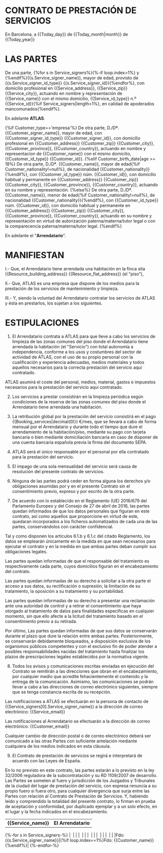 # CONTRATO DE PRESTACIÓN DE SERVICIOS


En Barcelona, a {{Today_day}} de {{Today_month|month}} de {{Today_year}}


# LAS PARTES 

De una parte, {%for s in Service_signers%}{%-if loop.index>1%} y {%endif%}{{s.Service_signer_name}}, mayor de edad, provisto de {{s.Service_signer_id_type}} {{s.Service_signer_id}}{%endfor%}, con domicilio profesional en {{Service_address}}, {{Service_zip}} {{Service_city}}, actuando en nombre y representación de {{Service_name}} con el mismo domicilio, {{Service_id_type}} n.º {{Service_id}}{%if Service_signers|length>1%}, en calidad de apoderados mancomunados{%endif%}.

En adelante **ATLAS**.

{%if Customer_type=='empresa'%}
De otra parte, D./Dª. {{Customer_signer_name}}, mayor de edad, con {{Customer_signer_id_type}} {{Customer_signer_id}}, con domicilio profesional en {{Customer_address}} {{Customer_zip}} {{Customer_city}}, {{Customer_province}}, {{Customer_country}}, actuando en nombre y representacion de {{Customer_name}} con el mismo domicilio, {{Customer_id_type}} {{Customer_id}}.
{%elif Customer_birth_date|age >= 18%}
De otra parte, D./Dª. {{Customer_name}}, mayor de edad{%if Customer_nationality!=null%}, de nacionalidad {{Customer_nationality}}{%endif%}, con {{Customer_id_type}} núm. {{Customer_id}}, con domicilio habitual y permanente en {{Customer_address}} {{Customer_zip}} {{Customer_city}}, {{Customer_province}}, {{Customer_country}}, actuando en su nombre y representación.
{%else%}
De otra parte, D./Dª. {{Customer_name}}, menor de edad{%if Customer_nationality!=null%}, de nacionalidad {{Customer_nationality}}{%endif%}, con {{Customer_id_type}} núm. {{Customer_id}}, con domicilio habitual y permanente en {{Customer_address}} {{Customer_zip}} {{Customer_city}}, {{Customer_province}}, {{Customer_country}}, actuando en su nombre y representación en virtud de autorización paterna/materna/tutor legal o con la comparecencia paterna/materna/tutor legal.
{%endif%}

En adelante el "**Arrendatario**".

# MANIFIESTAN

I.- Que, el Arrendatario tiene arrendada una habitación en la finca sita {{Resource_building_address}} {{Resource_flat_address}} (el "piso"), 

II.- Que, ATLAS es una empresa que dispone de los medios para la prestación de los servicios de mantenimiento y limpieza.

III.- Y, siendo la voluntad del Arrendatario contratar los servicios de ATLAS y ésta en prestarlos, los sujetan a los siguientes.

# ESTIPULACIONES

1. El Arrendatario contrata a ATLAS para que lleve a cabo los servicios de limpieza de las zonas comunes del piso donde el Arrendatario tiene arrendada la habitación (el "Servicio") con total autonomía a independencia, conforme a los usos y costumbres del sector de actividad de ATLAS, con el uso de su propio personal con la cualificación y experiencia adecuadas, medios materiales y  todos aquellos necesarios para la correcta prestación del servicio aquí contratado.

ATLAS asumirá el coste del personal, medios, material, gastos e impuestos necesarios para la prestación del servicio aquí contratado.

2. Los servicios a prestar consistirán en la limpieza periódica según condiciones de la reserva de las zonas comunes del piso donde el Arrendatario tiene arrendada una habitación.

3. La retribución global por la prestación del servicio consistirá en el pago {{Booking_services|decimal(0)}} €/mes, que se llevará a cabo de forma mensual por el Arrendatario y durante todo el tiempo que dure el arrendamiento de la habitación/piso, mediante su pago con tarjeta bancaria o bien mediante domiciliación bancaria en caso de disponer de una cuenta bancaria española previa la firma del documento SEPA.

4. ATLAS será el único responsable por el personal por ella contratado para la prestación del servicio.

5. El impago de una sola mensualidad del servicio será causa de resolución del presente contrato de servicios.

6. Ninguna de las partes podrá ceder en forma alguna los derechos y/o obligaciones asumidas por y en el presente Contrato sin el consentimiento previo, expreso y por escrito de la otra parte.

7. De acuerdo con lo establecido en el Reglamento (UE) 2016/679 del Parlamento Europeo y del Consejo de 27 de abril de 2016, las partes quedan informados de que los datos personales que figuran en este contrato, así como aquellos que proporcione en virtud de este, quedaran incorporados a los ficheros automatizados de cada una de las partes, conservándolos con carácter confidencial.

Tal y como disponen los artículos 6.1.b y 6.1.c del citado Reglamento, los datos se emplearán únicamente en la medida en que sean necesarios para ejecutar el contrato y en la medida en que ambas partes deban cumplir sus obligaciones legales.

Las partes quedan informadas de que el responsable del tratamiento es respectivamente cada parte, cuyos domicilios figuran en el encabezamiento del contrato.

Las partes quedan informadas de su derecho a solicitar a la otra parte el acceso a sus datos, su rectificación o supresión, la limitación de su tratamiento, la oposición a su tratamiento y su portabilidad. 

Las partes quedan informadas de su derecho a presentar una reclamación ante una autoridad de control y a retirar el consentimiento que haya otorgado al tratamiento de datos para finalidades específicas en cualquier momento, sin que ello afecte a la licitud del tratamiento basado en el consentimiento previo a su retirada.

Por último, Las partes quedan informadas de que sus datos se conservarán durante el plazo que dure la relación entre ambas partes. Posteriormente, se conservarán debidamente bloqueados, a disposición exclusiva de los organismos públicos competentes y con el exclusivo fin de poder atender a posibles responsabilidades nacidas del tratamiento hasta finalizar los plazos de prescripciones legales establecidos por la normativa vigente.

8. Todos los avisos y comunicaciones escritas enviadas en ejecución del Contrato se remitirán a las direcciones que obran en el encabezamiento, por cualquier medio que acredite fehacientemente el contenido y la entrega de la comunicación.
Asimismo, las comunicaciones se podrán llevar a cabo a las direcciones de correo electrónico siguientes, siempre que se tenga constancia escrita de su recepción.

Las notificaciones a ATLAS se efectuarán en la persona de contacto de {{Service_signers[0].Service_signer_name}} a la dirección de correo electrónico: {{Service_email}}

Las notificaciones al Arrendatario se efectuarán a la dirección de correo electrónico: {{Customer_email}}

Cualquier cambio de dirección postal o de correo electrónico deberá ser comunicado a las otras Partes con suficiente antelación mediante cualquiera de los medios indicados en esta cláusula.

9. El Contrato de prestación de servicios se regirá e interpretará de acuerdo con las Leyes de España.

En lo no previsto en este contrato, las partes estarán a lo previsto en la ley 32/2006 reguladora de la subcontratación y su RD 1109/2007 de desarrollo.
Las Partes se someten al fuero y jurisdicción de los Juzgados y Tribunales de la ciudad del lugar de prestación del servicio, con expresa renuncia a su propio fuero si fuera otro, para cualquier divergencia que surja entre las Partes con relación al Contrato de Prestación de Servicios.
Y, habiendo leído y comprendido la totalidad del presente contrato, lo firman en prueba de aceptación y conformidad, por duplicado ejemplar y a un solo efecto, en el lugar y la fecha indicados en el encabezamiento.
 
|  |  |
|:-|:-|
|**{{Service_name}}**|**El Arrendatario**|
{%-for s in Service_signers-%}
|&nbsp; | |
|&nbsp; | |
|&nbsp; | |
|&nbsp; | |
|&nbsp; | |
|Fdo: {{s.Service_signer_name}}|{%if loop.index==1%}Fdo: {{Customer_name}}{%endif%}|
{%-endfor-%}
